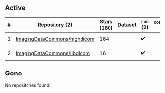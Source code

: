 ## Active
| # | Repository (2) | Stars (180) | Dataset | `run` (2) | `containers-run` | Last Modified |
| --- | --- | --- | --- | --- | --- | --- |
| 1 | [ImagingDataCommons/highdicom](https://github.com/ImagingDataCommons/highdicom) | 164 |  | :heavy_check_mark: |  | 2024-07-30 02:17:35+00:00 |
| 2 | [ImagingDataCommons/libdicom](https://github.com/ImagingDataCommons/libdicom) | 16 |  | :heavy_check_mark: |  | 2024-05-20 22:01:12+00:00 |

## Gone
No repositories found!
